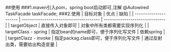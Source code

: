 ##使用
###1.maven引入pom，spring boot启动即可,注解
@Autowired
TaskFacade taskFacade;
###2.使用
| 目标对象              | 优点                                   | 缺陷                           |
| --------------------- | -------------------------------------- | ------------------------------ |
| targetObject          | 直接传入对象即可                       | 对象中所有类都需要实现序列化   |
| targetClass - spring  | 指定bean的name即可，便于序列化写文件   | 依赖spring                     |
| targetClazz  - invoke | 指定packag.class即可，便于序列化写文件 | 通过反射出类，需要给出构造变量 |
